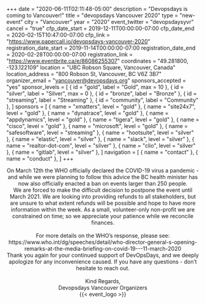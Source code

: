 +++
date = "2020-06-11T02:11:48-05:00"
description = "Devopsdays is coming to Vancouver!"
title = "devopsdays Vancouver 2020"
type = "new-event"
city = "Vancouver"
year = "2020"
event_twitter = "devopsdaysyvr"
cancel = "true"
cfp_date_start = 2019-12-11T00:00:00-07:00
cfp_date_end = 2020-02-15T10:47:00-07:00
cfp_link = "https://www.papercall.io/devopsdays-vancouver-2020"
registration_date_start = 2019-11-14T00:00:00-07:00
registration_date_end = 2020-02-28T00:00:00-07:00
registration_link = "https://www.eventbrite.ca/e/86086255307"
coordinates = "49.281800, -123.122109"
location = "UBC Robson Square, Vancouver, Canada"
location_address = "800 Robson St, Vancouver, BC V6Z 3B7"
organizer_email = "vancouver@devopsdays.org"
sponsors_accepted = "yes"
sponsor_levels = [
    { id = "gold", label = "Gold", max = 10 },
    { id = "silver", label = "Silver", max = 0 },
    { id = "bronze", label = "Bronze" },
    { id = "streaming", label = "Streaming" },
    { id = "community", label = "Community" },
]
sponsors = [
    { name = "xmatters", level = "gold" },
    { name = "site24x7", level = "gold" },
    { name = "dynatrace", level = "gold" },
    { name = "appdynamics", level = "gold" },
    { name = "tigera", level = "gold" },
    { name = "cisco", level = "gold" },
    { name = "microsoft", level = "gold" },
    { name = "safesoftware", level = "streaming" },
    { name = "hootsuite", level = "silver" },
    { name = "elastic", level = "silver" },
    { name = "slack", level = "silver" },
    { name = "realtor-dot-com", level = "silver" },
    { name = "clio", level = "silver" },
    { name = "gitlab", level = "silver" },
]
navigation = [
    { name = "contact" },
    { name = "conduct" },
]
+++
<div style="text-align:center">
On March 12th the WHO officially declared the COVID-19 virus a pandemic - and while we were planning to follow this advice the BC health minister has now also officially enacted a ban on events larger than 250 people. <br>We are forced to make the difficult decision to postpone the event until March 2021. We are looking into providing refunds to all stakeholders, but are unsure to what extent refunds will be possible and hope to have more information within the week. As a small, volunteer-only non-profit we are constrained on time; so we appreciate your patience while we reconcile finances.
<br><br>
For more details on the WHO’s response, please see:
https://www.who.int/dg/speeches/detail/who-director-general-s-opening-remarks-at-the-media-briefing-on-covid-19---11-march-2020
<br>
Thank you again for your continued support of DevOpsDays, and we deeply apologize for any inconvenience caused. If you have any questions - don’t hesitate to reach out.
<br><br>
Kind Regards,
<br>
Devopsdays Vancouver Organizers
</div>

<div style="text-align:center;">
  {{< event_logo >}}
</div>
